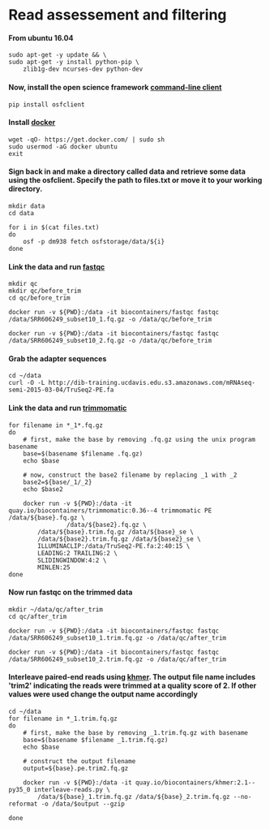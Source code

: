 Read assessement and filtering
==============================

#### From ubuntu 16.04 
```
sudo apt-get -y update && \
sudo apt-get -y install python-pip \
    zlib1g-dev ncurses-dev python-dev
```
#### Now, install the open science framework [command-line client](http://osfclient.readthedocs.io/en/stable/)
```
pip install osfclient
```

#### Install [docker](https://www.docker.com)
```
wget -qO- https://get.docker.com/ | sudo sh
sudo usermod -aG docker ubuntu
exit
```

#### Sign back in and make a directory called data and retrieve some data using the osfclient. Specify the path to files.txt or move it to your working directory.  
```
mkdir data
cd data

for i in $(cat files.txt)
do 
	osf -p dm938 fetch osfstorage/data/${i}
done
```

#### Link the data and run [fastqc](https://www.bioinformatics.babraham.ac.uk/projects/fastqc/) 
```
mkdir qc
mkdir qc/before_trim 
cd qc/before_trim 
```
```
docker run -v ${PWD}:/data -it biocontainers/fastqc fastqc /data/SRR606249_subset10_1.fq.gz -o /data/qc/before_trim
```
```
docker run -v ${PWD}:/data -it biocontainers/fastqc fastqc /data/SRR606249_subset10_2.fq.gz -o /data/qc/before_trim
```

#### Grab the adapter sequences
```
cd ~/data
curl -O -L http://dib-training.ucdavis.edu.s3.amazonaws.com/mRNAseq-semi-2015-03-04/TruSeq2-PE.fa
```

#### Link the data and run [trimmomatic](http://www.usadellab.org/cms/?page=trimmomatic)
```
for filename in *_1*.fq.gz
do
    # first, make the base by removing .fq.gz using the unix program basename
    base=$(basename $filename .fq.gz)
    echo $base

    # now, construct the base2 filename by replacing _1 with _2
    base2=${base/_1/_2}
    echo $base2

    docker run -v ${PWD}:/data -it quay.io/biocontainers/trimmomatic:0.36--4 trimmomatic PE /data/${base}.fq.gz \
                /data/${base2}.fq.gz \
        /data/${base}.trim.fq.gz /data/${base}_se \
        /data/${base2}.trim.fq.gz /data/${base2}_se \
        ILLUMINACLIP:/data/TruSeq2-PE.fa:2:40:15 \
        LEADING:2 TRAILING:2 \
        SLIDINGWINDOW:4:2 \
        MINLEN:25
done
```

#### Now run fastqc on the trimmed data
```
mkdir ~/data/qc/after_trim
cd qc/after_trim
```
```
docker run -v ${PWD}:/data -it biocontainers/fastqc fastqc /data/SRR606249_subset10_1.trim.fq.gz -o /data/qc/after_trim
```
```
docker run -v ${PWD}:/data -it biocontainers/fastqc fastqc /data/SRR606249_subset10_2.trim.fq.gz -o /data/qc/after_trim
```

#### Interleave paired-end reads using [khmer](http://khmer.readthedocs.io/en/v2.1.1/). The output file name includes 'trim2' indicating the reads were trimmed at a quality score of 2. If other values were used change the output name accordingly

```
cd ~/data
for filename in *_1.trim.fq.gz
do
    # first, make the base by removing _1.trim.fq.gz with basename
    base=$(basename $filename _1.trim.fq.gz)
    echo $base

    # construct the output filename
    output=${base}.pe.trim2.fq.gz

    docker run -v ${PWD}:/data -it quay.io/biocontainers/khmer:2.1--py35_0 interleave-reads.py \
        /data/${base}_1.trim.fq.gz /data/${base}_2.trim.fq.gz --no-reformat -o /data/$output --gzip

done
```
